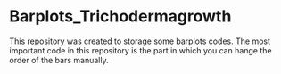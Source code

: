 # Barplots_Trichodermagrowth
This repository was created to storage some barplots codes. The most important code in this repository is the part in which you can hange the order of the bars manually.
